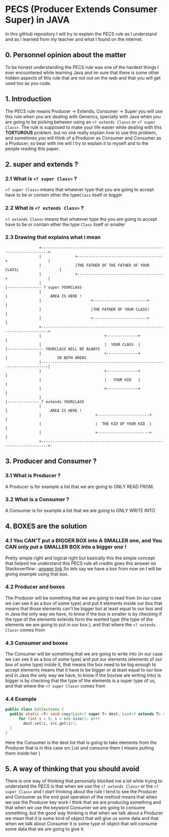 # PECS (Producer Extends Consumer Super) in JAVA
In this gitHub repository I will try to explain the PECS rule as I understand and as I learned from my teacher
and what I found on the internet.

## 0.  Personnel opinion about the matter
To be honest understanding the PECS rule was one of the hardest things I ever encountered while learning Java
and im sure that there is some other hidden aspects of this rule that are not out on the web and that you will get used
too as you code. 

## 1. Introduction
The PECS rule means Producer -> Extends, Consumer -> Super you will use this rule when you are dealing with Generics,
specially with Java when you are going to be picking between using an `<? extends Class>` or `<? super Class>`.
The rule is supposed to make your life easier while dealing with this **TORTUROUS** problem. 
but no one really explain how to use this problem, and sometimes you will think of a Producer as Consumer and 
Consumer as a Producer, so bear with me will I try to explain it to myself and to the people reading this paper.

## 2. super and extends ?
### 2.1 What is `<? super Class>` ?
`<? super Class>` means that whatever type that you are going to accept have to be or contain ether the  type`Class` itself
or bigger
### 2.2 What is `<? extends Class>` ?
`<? extends Class>` means that whatever type tha you are going to accept have to be or contain ether the type `Class` itself
or smaller
### 2.3 Drawing that explains what i mean
```
               +-------------------------------------------------------------------------+                                                                                                                     
               |               +--------------------------------------+                  |                                         
               |               |THE FATHER OF THE FATHER OF YOUR CLASS|                  |                                         
               |               +--------------------------------------+                  |                                         
               |                                                                         |--------------- ? super YOURCLASS        
               |                                                                         |                   AREA IS HERE !        
               |                      +------------------------+                         |                                         
               |                      |THE FATHER OF YOUR CLASS|                         |                                         
               |                      +------------------------+                         |                                                                                                              
               +-------------------------------------------------------------------------+                                         
               |                            +--------------+                             |                                         
               |                            |  YOUR CLASS  |                             |---------------- YOURCLASS WILL BE ALWAYS
               |                            +--------------+                             |                      IN BOTH AREAS      
               |-------------------------------------------------------------------------|                                                                                                                                                       
               |                            +--------------+                             |                                         
               |                            |   YOUR KID   |                             |                                         
               |                            +--------------+                             |                                         
               |                                                                         |-------------- ? extends YOURCLASS       
               |                                                                         |                   AREA IS HERE !                                               
               |                        +-----------------------+                        |                                         
               |                        |  THE KID OF YOUR KID  |                        |                                         
               |                        +-----------------------+                        |                                                                                                                                      
               +-------------------------------------------------------------------------+  
```


## 3. Producer and Consumer ?
### 3.1 What is Producer ?
A Producer is for example a list that we are going to ONLY READ FROM.

### 3.2 What is a Consumer ?
A Consumer is for example a list that we are going to ONLY WRITE INTO

## 4. BOXES are the solution

### 4.1 You CAN'T put a BIGGER BOX into A SMALLER one, and You CAN only put a SMALLER BOX into a bigger one !
Pretty simple right and logical right but basically this the simple concept that helped me understand this PECS rule
all credits goes this answer on Stackoverflow : [answer link ](https://stackoverflow.com/questions/2723397/what-is-pecs-producer-extends-consumer-super/64888058#64888058)
So lets say we have a box from now on I will be giving example using that box.

### 4.2 Producer and boxes
The Producer will be something that we are going to read from (in our case we can see it as a box of some type) and put it elements inside our box that means that those 
elements can't be  bigger but at least equal to our box and in Java the only way we have, to know if the box is smaller is by checking if the type of the elements extends form the wanted type (the type of the elements we are going to put in our box ),
and that where the `<? extends Class>` comes from 

### 4.3 Consumer and boxes
The Consumer will be something that we are going to write into (in our case we can see it as a box of some type) and put our elements (elements of our box of some type) inside it, that means the box need to be big enough to accept elements
means that it have to be bigger or at least equal to our box and in Java the only way we have, to know if the box(we are writing into) is bigger is by checking that the type of the elements is a super type of us, and that where
the `<? super Class>` comes from 

### 4.4 Example 
```java
public class Collections { 
  public static <T> void copy(List<? super T> dest, List<? extends T> src) {
      for (int i = 0; i < src.size(); i++) 
        dest.set(i, src.get(i)); 
  } 
}
```
Here the Consumer is the dest list that is going to take elements from the Producer that is in this case src List and consume them ( means putting them inside her )


## 5. A way of thinking that you should avoid
There is one way of thinking that personally blocked me a lot while trying to understand the PECS is that when we use the `<? extends Class>` or the `<? super Class>` and I start thinking
about the rule I tend to see the Producer and Consumer as the end goal operation of the method means that when we use the Producer key work I think that we are producing something and that when we use the 
keyword Consumer we are going to consume something, but the good way thinking is that when we talk about a Producer we mean that it is some kind of object that will give us some data
and that when we talk about Consumer it is some type of object that will consume some data that we are going to give it.


